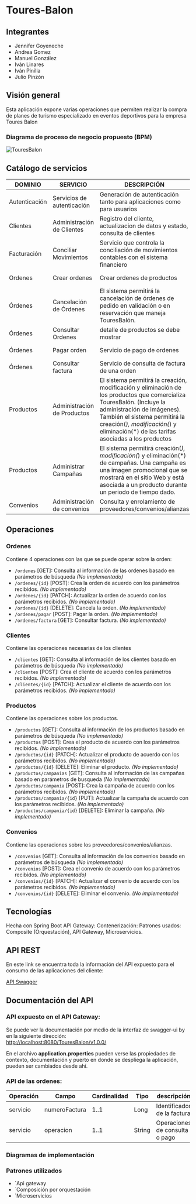 # Toures-Balon

## Integrantes

 - Jennifer Goyeneche
 - Andrea Gomez
 - Manuel González 
 - Iván Linares 
 - Iván Pinilla 
 - Julio Pinzón

## Visión general

Esta aplicación expone varias operaciones que permiten realizar la compra de planes de turismo especializado en eventos deportivos para la empresa Toures Balon

### Diagrama de proceso de negocio propuesto (BPM)

![TouresBalon](https://github.com/optimus1006/toures-balon/blob/master/diagrams/TouresBalonPago.png)

## Catálogo de servicios

DOMINIO | SERVICIO | DESCRIPCIÓN | CANAL
--- | --- | --- | --- 
Autenticación | Servicios de autenticación | Generación de autenticación tanto para aplicaciones como para usuarios | Web, Movil
Clientes | Administración de Clientes | Registro del cliente, actualizacion de datos y estado, consulta de clientes | Web, Movil
Facturación | Conciliar Movimientos | Servicio que controla la conciliación de movimientos contables con el sistema financiero | Web
Ordenes | Crear ordenes | Crear ordenes de productos | Web, Movil
Órdenes | Cancelación de Órdenes | El sistema permitirá la cancelación de órdenes de pedido en validación o en reservación que maneja TouresBalón. | Web, Movil
Órdenes | Consultar Ordenes | detalle de productos se debe mostrar | Web, Movil
Órdenes | Pagar orden | Servicio de pago de ordenes | Web, Movil
Órdenes | Consultar factura | Servicio de consulta de factura de una orden | Web, Movil
Productos | Administración de Productos | El sistema permitirá la creación, modificación y eliminación de los productos que comercializa TouresBalón. (Incluye la administración de imágenes). También el sistema permitirá la creación(*), modificación(*) y eliminación(*) de las tarifas asociadas a los productos | Web, Movil
Productos | Administrar Campañas | El sistema permitirá creación(*), modificación(*) y eliminación(*) de campañas. Una campaña es una imagen promocional que se mostrará en el sitio Web y está asociada a un producto durante un periodo de tiempo dado. | Web, Movil
Convenios | Administración de convenios | Consulta y enrolamiento de proveedores/convenios/alianzas  | Web

## Operaciones

### Ordenes

Contiene 4 operaciones con las que se puede operar sobre la orden: 

- `/ordenes` [GET]: Consulta al información de las ordenes basado en parámetros de búsqueda *(No implementado)*
- `/ordenes/{id}` [POST]: Crea la orden de acuerdo con los parámetros recibidos. *(No implementado)*
- `/ordenes/{id}` [PATCH]: Actualizar la orden de acuerdo con los parámetros recibidos. *(No implementado)*
- `/ordenes/{id}` [DELETE]: Cancela la orden. *(No implementado)*
- `/ordenes/pagar` [POST]: Pagar la orden. *(No implementado)*
- `/ordenes/factura` [GET]: Consultar factura. *(No implementado)*

### Clientes

Contiene las operaciones necesarias de los clientes

- `/clientes` [GET]: Consulta al información de los clientes basado en parámetros de búsqueda *(No implementado)*
- `/clientes` [POST]: Crea el cliente de acuerdo con los parámetros recibidos. *(No implementado)*
- `/clientes/{id}` [PATCH]: Actualizar el cliente de acuerdo con los parámetros recibidos. *(No implementado)*

### Productos

Contiene las operaciones sobre los productos.

- `/productos` [GET]: Consulta al información de los productos basado en parámetros de búsqueda *(No implementado)*
- `/productos` [POST]: Crea el producto de acuerdo con los parámetros recibidos. *(No implementado)*
- `/productos/{id}` [PATCH]: Actualizar el producto de acuerdo con los parámetros recibidos. *(No implementado)*
- `/productos/{id}` [DELETE]: Eliminar el producto. *(No implementado)*
- `/productos/campanias` [GET]: Consulta al información de las campañas basado en parámetros de busqueda *(No implementado)*
- `/productos/campania` [POST]: Crea la campaña de acuerdo con los parámetros recibidos. *(No implementado)*
- `/productos/campania/{id}` [PUT]: Actualizar la campaña de acuerdo con los parámetros recibidos. *(No implementado)*
- `/productos/campania/{id}` [DELETE]: Eliminar la campaña. *(No implementado)*

### Convenios

Contiene las operaciones sobre los proveedores/convenios/alianzas.

- `/convenios` [GET]: Consulta al información de los convenios basado en parámetros de búsqueda *(No implementado)*
- `/convenios` [POST]: Crea el convenio de acuerdo con los parámetros recibidos. *(No implementado)*
- `/convenios/{id}` [PATCH]: Actualizar el convenio de acuerdo con los parámetros recibidos. *(No implementado)*
- `/convenios/{id}` [DELETE]: Eliminar el convenio. *(No implementado)*

## Tecnologías

Hecha con Spring Boot
API Gateway: 
Contenerización: 
Patrones usados: Composite (Orquestación), API Gateway, Microservicios.

## API REST

En este link se encuentra toda la información del API expuesto para el consumo de las aplicaciones del cliente: 

[API Swagger](https://app.swaggerhub.com/apis/optimus1006/TouresBalon/1.0.0-oas3#/)

## Documentación del API

### API expuesto en el API Gateway:

Se puede ver la documentación por medio de la interfaz de swagger-ui by en la siguiente dirección:  
[http://localhost:8080/TouresBalon/v1.0.0/](http://localhost:8080/TouresBalon/v1.0.0/)

En el archivo **application.properties** pueden verse las propiedades de contexto, documentación y puerto en donde se despliega la aplicación, pueden ser cambiados desde ahí.

### API de las ordenes:

|Operación|Campo|Cardinalidad|Tipo|descripción|
|--|--|--|--|--|
|servicio|numeroFactura|1..1|Long|Identificador de la factura|
|servicio|operacion|1..1|String|Operaciones de consulta o pago|

### Diagramas de implementación

### Patrones utilizados

- `Api gateway
- `Composición por orquestación
- `Microservicios

<!--stackedit_data:
eyJoaXN0b3J5IjpbLTU1Mzk5NDgsLTY1MzA0NzU5MCwzMzE5NT
U5NDMsLTE5NDIzNjY5NDAsLTE2NzA3NDYxMjIsNzk2OTI1Nzk4
LC0zNzYxMjM5ODYsLTcwNDc5MTUyNyw5MDcxMDk2MjhdfQ==
-->
